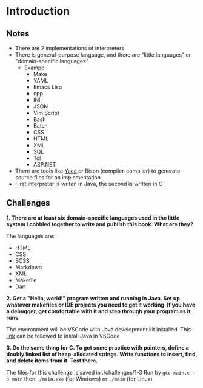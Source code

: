 # Introduction

## Notes

- There are 2 implementations of interpreters
- There is general-purpose language, and there are "little languages" or "domain-specific languages"
  - Exampe
    - Make
    - YAML
    - Emacs Lisp
    - cpp
    - INI
    - JSON
    - Vim Script
    - Bash
    - Batch
    - CSS
    - HTML
    - XML
    - SQL
    - Tcl
    - ASP.NET
- There are tools like [Yacc](https://en.wikipedia.org/wiki/Yacc) or Bison (compiler-compiler) to generate source files for an implementation
- First interpreter is writen in Java, the second is written in C

## Challenges

**1. There are at least six domain-specific languages used in the little system I cobbled together to write and publish this book. What are they?**

The languages are:

- HTML
- CSS
- SCSS
- Markdown
- XML
- Makefile
- Dart

**2. Get a "Hello, world!" program written and running in Java. Set up whatever makefiles or IDE projects you need to get it working. If you have a debugger, get comfortable with it and step through your program as it runs.**

The environment will be VSCode with Java development kit installed.
This [link](https://code.visualstudio.com/docs/languages/java) can be followed to install Java in VSCode.

**3. Do the same thing for C. To get some practice with pointers, define a doubly linked list of heap-allocated strings. Write functions to insert, find, and delete items from it. Test them.**

The files for this challenge is saved in ./challenges/1-3
Run by `gcc main.c -o main` then `./main.exe` (for Windows) or `./main` (for Linux)
